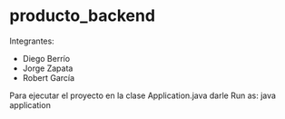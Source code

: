 # producto_backend
Integrantes:
 - Diego Berrío
 - Jorge Zapata
 - Robert García
 
 Para ejecutar el proyecto en la clase Application.java darle Run as: java application
